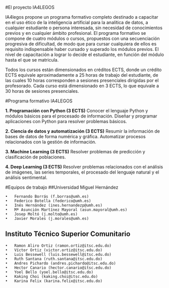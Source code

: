 #El proyecto IA4LEGOS

IA4legos propone un programa formativo completo destinado a capacitar en el uso ético de la inteligencia artificial para la analítica de datos, a cualquier estudiante o persona interesada, sin necesidad de conocimientos previos y en cualquier ámbito profesional. El programa formativo se compone de cuatro módulos o cursos, propuestos con una secuenciación progresiva de dificultad, de modo que para cursar cualquiera de ellos es requisito indispensable haber cursado y superado los módulos previos. El nivel de capacitación a lograr lo decide el estudiante, en función del módulo hasta el que se matricula.

Todos los cursos están dimensionados en créditos ECTS, donde un crédito ECTS equivale aproximadamente a 25 horas de trabajo del estudiante, de las cuales 10 horas corresponden a sesiones presenciales dirigidas por el profesorado. Cada curso está dimensionado en 3 ECTS, lo que equivale a 30 horas de sesiones presenciales.


#Programa formativo IA4LEGOS

**1. Programación con Python (3 ECTS)**
Conocer el lenguaje Python y módulos básicos para el procesado de información. Diseñar y programar aplicaciones con Python para resolver problemas básicos. 


**2. Ciencia de datos y automatización (3 ECTS)**
Resumir la información de bases de datos de forma numérica y gráfica. Automatizar procesos relacionados con la gestión de información.


**3. Machine Learning (3 ECTS)**
Resolver problemas de predicción y clasificación de poblaciones.


**4. Deep Learning (3 ECTS)**
Resolver problemas relacionados con el análisis de imágenes, las series temporales, el procesado del lenguaje natural y el análisis sentimental.

#Equipos de trabajo 
##Universidad Miguel Hernández

	•	Fernando Borrás (f.borras@umh.es)
	•	Federico Botella (federico@umh.es)
	•	Inés Hernández (ines.hernandezp@umh.es)
	•	Mª Asunción Martínez Mayoral (asun.mayoral@umh.es)
	•	Josep Moltó (j.molto@umh.es)
	•	Javier Morales (j.morales@umh.es)


## Instituto Técnico Superior Comunitario
	•	Ramon Aliro Ortiz (ramon.ortiz@itsc.edu.do)
	•	Víctor Ortiz (victor.ortiz@itsc.edu.do)
	•	Luis Bessewell (luis.bessewell@itsc.edu.do)
	•	Ruth Santana (ruth.santana@itsc.edu.do)
	•	Andres Pichardo (andres.pichardo@itsc.edu.do)
	•	Hector Canario (hector.canario@itsc.edu.do)
	•	Yoel Bello (yoel.bello@itsc.edu.do)
	•	Kaking Choi (kaking.choi@itsc.edu.do)   
	•	Karina Felix (karina.felix@itsc.edu.do)

    
